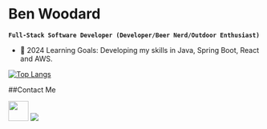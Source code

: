 # Ben Woodard

**`Full-Stack Software Developer (Developer/Beer Nerd/Outdoor Enthusiast)`**

-  🧠 2024 Learning Goals: Developing my skills in Java, Spring Boot, React and AWS.


[![Top Langs](https://github-readme-stats.vercel.app/api/top-langs/?username=ben-woodard&layout=compact)](https://github.com/anuraghazra/github-readme-stats)

##Contact Me

<a href="https://www.linkedin.com/in/benjaminwoodard//"><img src="https://www.vectorlogo.zone/logos/linkedin/linkedin-icon.svg" width="40" height="40"/></a>
<a href = "mailto: benjaminwoodard93@gmail.com"><img src="https://img.shields.io/badge/-Gmail-%23333?style=for-the-badge&logo=gmail&logoColor=white" target="_blank" ></a>
